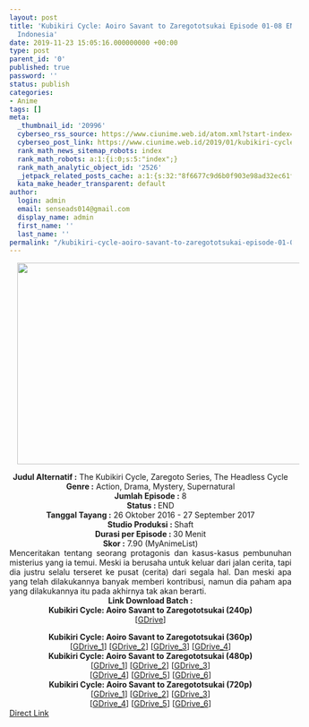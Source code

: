 ```yaml
---
layout: post
title: 'Kubikiri Cycle: Aoiro Savant to Zaregototsukai Episode 01-08 END [Batch] Subtitle
  Indonesia'
date: 2019-11-23 15:05:16.000000000 +00:00
type: post
parent_id: '0'
published: true
password: ''
status: publish
categories:
- Anime
tags: []
meta:
  _thumbnail_id: '20996'
  cyberseo_rss_source: https://www.ciunime.web.id/atom.xml?start-index=1651&max-results=150
  cyberseo_post_link: https://www.ciunime.web.id/2019/01/kubikiri-cycle-aoiro-savant-to.html
  rank_math_news_sitemap_robots: index
  rank_math_robots: a:1:{i:0;s:5:"index";}
  rank_math_analytic_object_id: '2526'
  _jetpack_related_posts_cache: a:1:{s:32:"8f6677c9d6b0f903e98ad32ec61f8deb";a:2:{s:7:"expires";i:1645956311;s:7:"payload";a:0:{}}}
  kata_make_header_transparent: default
author:
  login: admin
  email: senseads014@gmail.com
  display_name: admin
  first_name: ''
  last_name: ''
permalink: "/kubikiri-cycle-aoiro-savant-to-zaregototsukai-episode-01-08-end-batch-subtitle-indonesia/"
---
```

<div class="separator" style="clear: both; text-align: center;"><a href="https://4.bp.blogspot.com/-lVXnuWk9jg8/XDW23pwm7vI/AAAAAAAAG2k/xhPhCsoxsXECAuw8rhUc3xEFBQjuVckbwCLcBGAs/s1600/Kubikiri%2BCycle%2B-%2BAoiro%2BSavant%2Bto%2BZaregototsukai.jpg" imageanchor="1" style="margin-left: 1em; margin-right: 1em;"><img border="0" data-original-height="720" data-original-width="1280" height="360" src="{{ site.baseurl }}/assets/2019/11/Kubikiri%2BCycle%2B-%2BAoiro%2BSavant%2Bto%2BZaregototsukai.jpg" width="640" /></a></div>
<p>
<div style="text-align: center;"><b>Judul Alternatif :</b> The Kubikiri Cycle, Zaregoto Series, The Headless Cycle</div>
<div style="text-align: center;"><b><b>Genre :</b></b> Action, Drama, Mystery, Supernatural</div>
<div style="text-align: center;"><b>Jumlah Episode :</b> 8<br /><b>Status :&nbsp;</b>END<br /><b>Tanggal Tayang :</b> 26 Oktober 2016 - 27 September 2017<br /><b>Studio Produksi : </b>Shaft<br /><b>Durasi per Episode : </b>30 Menit</div>
<div style="text-align: center;"><b>Skor :</b> 7.90 (MyAnimeList)</div>
<div style="text-align: justify;"></div>
<div style="text-align: justify;">Menceritakan tentang seorang protagonis dan kasus-kasus pembunuhan misterius yang ia temui. Meski ia berusaha untuk keluar dari jalan cerita, tapi dia justru selalu terseret ke pusat (cerita) dari segala hal. Dan meski apa yang telah dilakukannya banyak memberi kontribusi, namun dia paham apa yang dilakukannya itu pada akhirnya tak akan berarti.</div>
<div style="text-align: justify;"></div>
<div style="text-align: justify;"></div>
<div style="text-align: center;"><b>Link Download Batch :</b></div>
<div style="text-align: center;">
<div style="text-align: center;"><b>Kubikiri Cycle: Aoiro Savant to Zaregototsukai (240p)</b></div>
<div style="text-align: center;">[<a href="https://drive.google.com/uc?id=1LiJP6ewv7aU9s8OIEmq1a3WH89_gZmVp" target="_blank" rel="noopener">GDrive</a>]</div>
<p></div>
<div style="text-align: center;"><b>Kubikiri Cycle: Aoiro Savant to Zaregototsukai (360p)</b></div>
<div style="text-align: center;">[<a href="https://drive.google.com/uc?id=1IT1AIVBUQ4foJ70VXso6Aht0D2gfAIgu" target="_blank" rel="noopener">GDrive_1</a>] [<a href="https://drive.google.com/uc?id=1jkPjLPalrHASAkHIoYwopJFKCaIusOcf" target="_blank" rel="noopener">GDrive_2</a>] [<a href="https://drive.google.com/uc?id=1sHerUA3LKDlE7S8RCi2GSbis42pZrOrH" target="_blank" rel="noopener">GDrive_3</a>] [<a href="https://drive.google.com/uc?id=1bM6PCNAR_Pgzg8bzgCcSG0zftCOsQde_" target="_blank" rel="noopener">GDrive_4</a>]</div>
<div style="text-align: center;"></div>
<div style="text-align: center;"><b>Kubikiri Cycle: Aoiro Savant to Zaregototsukai (480p)</b><br />[<a href="https://drive.google.com/uc?id=10_MkDCGdwzWsecKDXm4atBATrK7s0KKK" target="_blank" rel="noopener">GDrive_1</a>] [<a href="https://drive.google.com/uc?id=12rdxnxdz0IzIAYx0LzA8s8XGeuITHnrw" target="_blank" rel="noopener">GDrive_2</a>] [<a href="https://drive.google.com/uc?id=1DDKUDcjY66zkeo91seKepC7dYwITHY2p" target="_blank" rel="noopener">GDrive_3</a>]<br />[<a href="https://drive.google.com/uc?id=1NETAZMQHE28vfGzbuunYxi6rcuwxWZ1_" target="_blank" rel="noopener">GDrive_4</a>] [<a href="https://drive.google.com/uc?id=1MiU57kj7yL0HUvNBt09Aya0o0YlLZ4T9" target="_blank" rel="noopener">GDrive_5</a>] [<a href="https://drive.google.com/uc?id=1p009rPtIK0bUhYzwktlVWVbbj0PdOaqQ" target="_blank" rel="noopener">GDrive_6</a>]</div>
<div style="text-align: center;"><b>Kubikiri Cycle: Aoiro Savant to Zaregototsukai (720p)</b><br />[<a href="https://drive.google.com/uc?id=1TjSiy0CDNKwtAk358dHmYJGBQq6gjN3A" target="_blank" rel="noopener">GDrive_1</a>] [<a href="https://drive.google.com/uc?id=1D9p8xJtiLcYV9kc61ot0uuy7gTnqG26D" target="_blank" rel="noopener">GDrive_2</a>] [<a href="https://drive.google.com/uc?id=1BLozW7S1TUzRydtYIo5SIrt4s4A1u9_6" target="_blank" rel="noopener">GDrive_3</a>]<br />[<a href="https://drive.google.com/uc?id=1yjsu-bcOO4VNV3b3zru4z-lL453vMApH" target="_blank" rel="noopener">GDrive_4</a>] [<a href="https://drive.google.com/uc?id=1wLAmU9fTO7XuMaRcQITagFNW5YqQDgWK" target="_blank" rel="noopener">GDrive_5</a>] [<a href="https://drive.google.com/uc?id=1vMVzUFw8vKrqFS1e0h9ti50k2OgYrEvk" target="_blank" rel="noopener">GDrive_6</a>]</div>
<link rel="stylesheet" href="https://cdnjs.cloudflare.com/ajax/libs/font-awesome/4.7.0/css/font-awesome.min.css" />
<div class="divbtn"> <a href="https://handymansurrender.com/fihup8buzv?key=94550f7ce39444073321dde3b8782f97" class="btn"><i class="fa fa-download"></i> Direct Link</a> </div>
